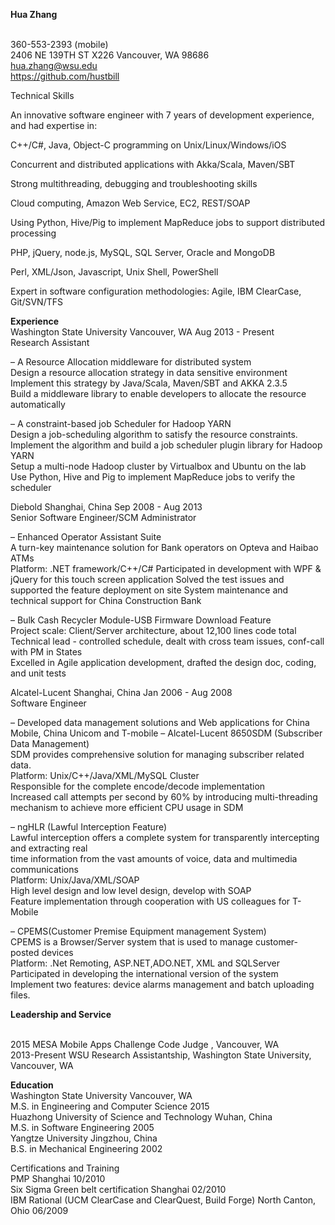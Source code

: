 

**Hua Zhang**

<br />360-553-2393 (mobile)
<br />2406 NE 139TH ST X226 Vancouver, WA 98686	
<br />hua.zhang@wsu.edu
<br />https://github.com/hustbill


Technical Skills

An innovative software engineer with 7 years of development experience, and had expertise in:

C++/C#, Java, Object-C programming on Unix/Linux/Windows/iOS

Concurrent and distributed applications with Akka/Scala, Maven/SBT

Strong multithreading, debugging and troubleshooting skills

Cloud computing, Amazon Web Service, EC2, REST/SOAP

Using Python, Hive/Pig to implement MapReduce jobs to support distributed processing

PHP, jQuery, node.js, MySQL, SQL Server, Oracle and MongoDB

Perl, XML/Json, Javascript, Unix Shell, PowerShell

Expert in software configuration methodologies: Agile, IBM ClearCase, Git/SVN/TFS

**Experience**
<br />Washington State University         Vancouver, WA Aug 2013 - Present
<br />Research Assistant
	
– A Resource Allocation middleware for distributed system
<br />Design a resource allocation strategy in data sensitive environment
<br />Implement this strategy by Java/Scala, Maven/SBT and AKKA 2.3.5
<br />Build a middleware library to enable developers to allocate the resource automatically

–  A constraint-based job Scheduler for Hadoop YARN
<br />Design a job-scheduling algorithm to satisfy the resource constraints.
<br />Implement the algorithm and build a job scheduler plugin library for Hadoop YARN
<br />Setup a multi-node Hadoop cluster by Virtualbox and Ubuntu on the lab
<br />Use Python, Hive and Pig to implement MapReduce jobs to verify the scheduler


Diebold                            Shanghai, China Sep 2008 - Aug 2013
<br />Senior Software Engineer/SCM Administrator	

– Enhanced Operator Assistant Suite
<br />A turn-key maintenance solution for Bank operators on Opteva and Haibao ATMs
<br />Platform: .NET framework/C++/C#
Participated in development with WPF & jQuery for this touch screen application
Solved the test issues and supported the feature deployment on site
System maintenance and technical support for China Construction Bank

– Bulk Cash Recycler Module-USB Firmware Download Feature
<br />Project scale: Client/Server architecture, about 12,100 lines code total
<br />Technical lead - controlled schedule, dealt with cross team issues, conf-call with PM in States
<br />Excelled in Agile application development, drafted the design doc, coding, and unit tests

Alcatel-Lucent           Shanghai, China   Jan 2006 - Aug 2008
<br />Software Engineer	

– Developed data management solutions and Web applications for China Mobile, China Unicom and T-mobile
– Alcatel-Lucent 8650SDM (Subscriber Data Management)
<br />SDM provides comprehensive solution for managing subscriber related data.
<br />Platform:  Unix/C++/Java/XML/MySQL Cluster
<br />Responsible for the complete encode/decode implementation 
<br />Increased call attempts per second by 60% by introducing multi-threading mechanism to achieve more efficient CPU usage in SDM

– ngHLR (Lawful Interception Feature)
<br />Lawful interception offers a complete system for transparently intercepting and extracting real
<br />time information from the vast amounts of voice, data and multimedia communications
<br />Platform:    Unix/Java/XML/SOAP
<br />High level design and low level design, develop with SOAP
<br />Feature implementation through cooperation with US colleagues for T-Mobile

–  CPEMS(Customer Premise Equipment management System)
<br />CPEMS is a Browser/Server system that is used to manage customer-posted devices
<br />Platform: .Net Remoting, ASP.NET,ADO.NET, XML and SQLServer
<br />Participated in developing the international version of the system
<br />Implement two features: device alarms management and batch uploading files.


**Leadership and Service**

<br />2015 MESA Mobile Apps Challenge Code Judge , Vancouver, WA
<br />2013-Present WSU Research Assistantship, Washington State University, Vancouver, WA


**Education**
<br />Washington State University	Vancouver, WA
<br />M.S. in Engineering and Computer Science	2015
<br />Huazhong University of Science and Technology	Wuhan, China
<br />M.S. in Software Engineering	2005
<br />Yangtze University	Jingzhou, China
<br />B.S. in Mechanical Engineering	2002

Certifications and Training
<br />PMP    Shanghai 10/2010
<br />Six Sigma Green belt certification  Shanghai 02/2010
<br />IBM Rational (UCM ClearCase and ClearQuest, Build Forge)   North Canton, Ohio 06/2009
